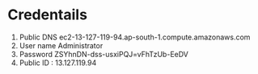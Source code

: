 # Credentails

1) Public DNS	ec2-13-127-119-94.ap-south-1.compute.amazonaws.com
2) User name	Administrator
3) Password	  ZSYhnDN-dss-usxiPQJ=vFhTzUb-EeDV
4) Public ID : 13.127.119.94
